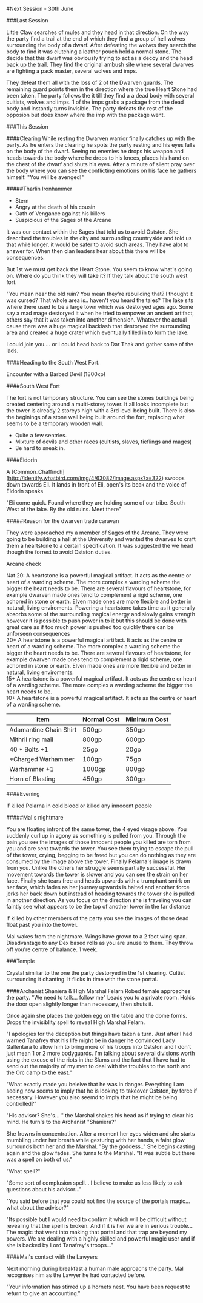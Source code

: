 #Next Session - 30th June

###Last Session

Little Claw searches of mules and they head in that direction. On the way the party find a trail at the end of which they find a group of hell wolves surrounding the body of a dwarf. After defeating the wolves they search the body to find it was clutching a leather pouch hold a normal stone. The decide that this dwarf was obviously trying to act as a decoy and the head back up the trail. They find the original ambush site where several dwarves are fighting a pack master, several wolves and imps.

They defeat them all with the loss of 2 of the Dwarven guards. The remaining guard points them in the direction where the true Heart Stone had been taken. The party follows the it till they find a a dead body with several cultists, wolves and imps. 1 of the imps grabs a package from the dead body and instantly turns invisible. The party defeats the rest of the opposion but does know where the imp with the package went.


###This Session

####Clearing
While resting the Dwarven warrior finally catches up with the party. As he enters the clearing he spots the party resting and his eyes falls on the body of the dwarf. Seeing no enemies he drops his weapon and heads towards the body where he drops to his knees, places his hand on the chest of the dwarf and shuts his eyes. After a minute of silent pray over the body where you can see the conflicting emotions on his face he gathers himself. "You will be avenged!"  

#####Tharlin Ironhammer
* Stern
* Angry at the death of his cousin
* Oath of Vengance against his killers
* Suspicious of the Sages of the Arcane


It was our contact within the Sages that told us to avoid Ostston. She described the troubles in the city and surrounding countryside and told us that while longer, it would be safer to avoid such areas. They have alot to answer for. When then clan leaders hear about this there will be consequences.

But 1st we must get back the Heart Stone. You seem to know what's going on. Where do you think they will take it?
If they talk about the south west fort. 

"You mean near the old ruin? You mean they're rebuilding that? I thought it was cursed? That whole area is.. haven't you heard the tales? The lake sits where there used to be a large town which was destoryed ages ago. Some say a mad mage destoryed it when he tried to empower an ancient artifact, others say that it was taken into another dimension. Whatever the actual cause there was a huge magical backlash that destoryed the surrounding area and created a huge crater which eventually filled in to form the lake.

I could join you.... or I could head back to Dar Thak and gather some of the lads.

####Heading to the South West Fort.

Encounter with a Barbed Devil (1800xp)

####South West Fort

The fort is not temporary structure. You can see the stones buildings being created centering around a multi-storey tower. It all looks incomplete but the tower is already 2 storeys high with a 3rd level being built. There is also the beginings of a stone wall being built around the fort, replacing what seems to be a temporary wooden wall.

* Quite a few sentries. 
* Mixture of devils and other races (cultists, slaves, tieflings and mages)
* Be hard to sneak in.

####Eldorin

A [Common_Chaffinch] (http://identify.whatbird.com/img/4/63082/image.aspx?x=322) swoops down towards Eli. It lands in front of Eli, open's its beak and the voice of Eldorin speaks

"Eli come quick. Found where they are holding some of our tribe. South West of the lake. By the old ruins. Meet there"




#####Reason for the dwarven trade caravan

They were approached my a member of Sages of the Arcane. They were going to be building a hall at the University and wanted the dwarves to craft them a heartstone to a certain specification. It was suggested the we head though the forrest to avoid Ostston duties.

Arcane check

Nat 20: A heartstone is a powerful magical artifact. It acts as the centre or heart of a warding scheme. The more complex a warding scheme the bigger the heart needs to be. There are several flavours of heartstone, for example dwarven made ones tend to complement a rigid scheme, one achored in stone or earth. Elven made ones are more flexible and better in natural, living enviroments. Powering a heartstone takes time as it generally absorbs some of the surrounding magical energy and slowly gains strength however it is possible to push power in to it but this should be done with great care as if too much power is pushed too quickly there can be unforseen consequences  
20+ A heartstone is a powerful magical artifact. It acts as the centre or heart of a warding scheme. The more complex a warding scheme the bigger the heart needs to be. There are several flavours of heartstone, for example dwarven made ones tend to complement a rigid scheme, one achored in stone or earth. Elven made ones are more flexible and better in natural, living enviroments.  
15+ A heartstone is a powerful magical artifact. It acts as the centre or heart of a warding scheme. The more complex a warding scheme the bigger the heart needs to be.  
10+ A heartstone is a powerful magical artifact. It acts as the centre or heart of a warding scheme.



| Item | Normal Cost | Minimum Cost |
|------|-------------|--------------|
| Adamantine Chain Shirt| 500gp | 350gp |
| Mithril ring mail | 800gp | 600gp|
| 40 * Bolts +1 | 25gp | 20gp |
| *Charged Warhammer | 100gp | 75gp |
| Warhammer +1 | 1000gp | 800gp |
| Horn of Blasting | 450gp | 300gp |



####Evening

If killed Pelarna in cold blood or killed any innocent people  

#####Mal's nightmare

You are floating infront of the same tower, the 4 eyed visage above. You suddenly curl up in agony as something is pulled from you. Through the pain you see the images of those innocent people you killed are torn from you and are sent towards the tower. You see them trying to escape the pull of the tower, crying, begging to be freed but you can do nothing as they are consumed by the image above the tower. Finally Pelarna's image is drawn from you. Unlike the others her struggle seems partially successful. Her movement towards the tower is slower and you can see the strain on her face. Finally she tears free and heads upwards with a trumphant smirk on her face, which fades as her journey upwards is halted and another force jerks her back down but instead of heading towards the tower she is pulled in another direction. As you focus on the direction she is traveling you can faintly see what appears to be the top of another tower in the far distance 

If killed by other members of the party you see the images of those dead float past you into the tower.

Mal wakes from the nightmare. Wings have grown to a 2 foot wing span. Disadvantage to any Dex based rolls as you are unuse to them. They throw off you're centre of balance. 1 week.



###Temple

Crystal similiar to the one the party destoryed in the 1st clearing. Cultist surrounding it chanting. It flicks in time with the stone portal.


####Archanist Shaniera & High Marshal Felarn
Robed female approaches the party. "We need to talk... follow me" Leads you to a private room. Holds the door open slightly longer than necessary, then shuts it.

Once again she places the golden egg on the table and the dome forms.
Drops the invisiblity spell to reveal High Marshal Felarn. 

"I apologies for the deception but things have taken a turn. Just after I had warned Tanafrey that his life might be in danger he convinced Lady Gallentara to allow him to bring more of his troops into Ostston and I don't just mean 1 or 2 more bodyguards. I'm talking about several divisions worth using the excuse of the riots in the Slums and the fact that I have had to send out the majority of my men to deal with the troubles to the north and the Orc camp to the east."

"What exactly made you beleive that he was in danger. Everything I am seeing now seems to imply that he is looking to takeover Ostston, by force if necessary. However you also seemd to imply that he might be being controlled?"

"His advisor? She's... " the Marshal shakes his head as if trying to clear his mind. He turn's to the Archanist "Shaniera?"

She frowns in concentration. After a moment her eyes widen and she starts mumbling under her breath while gesturing with her hands, a faint glow surrounds both her and the Marshal. "By the goddess.." She begins casting again and the glow fades. She turns to the Marshal. "It was subtle but there was a spell on both of us."

"What spell?"

"Some sort of complusion spell... I believe to make us less likely to ask questions about his advisor..."

"You said before that you could not find the source of the portals magic... what about the advisor?"

"Its possible but I would need to confirm it which will be difficult without revealing that the spell is broken. And if it is her we are in serious trouble... The magic that went into making that portal and that trap are beyond my powers. We are dealing with a highly skilled and powerful magic user and if she is backed by Lord Tanafrey's troops..."

####Mal's contact with the Lawyers

Next morning during breakfast a human male approachs the party. Mal recognises him as the Lawyer he had contacted before. 

"Your information has stirred up a hornets nest. You have been request to return to give an accounting."







